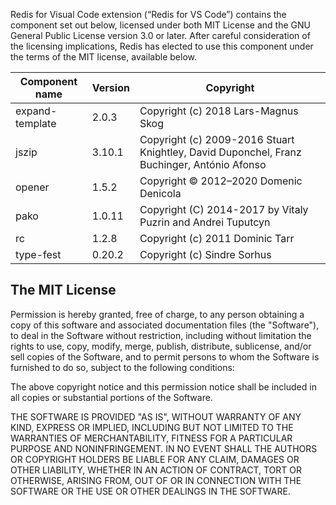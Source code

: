 Redis for Visual Code extension (“Redis for VS Code”) contains the component set out below, licensed under both MIT License and the GNU General Public License version 3.0 or later. After careful consideration of the licensing implications, Redis has elected to use this component under the terms of the MIT license, available below. 


| Component name | Version | Copyright |
| -- | -- | -- |
| expand-template | 2.0.3 | Copyright (c) 2018 Lars-Magnus Skog |
| jszip | 3.10.1 | Copyright (c) 2009-2016 Stuart Knightley, David Duponchel, Franz Buchinger, António Afonso |
| opener | 1.5.2 | Copyright © 2012–2020 Domenic Denicola |
| pako | 1.0.11 | Copyright (C) 2014-2017 by Vitaly Puzrin and Andrei Tuputcyn |
| rc | 1.2.8 | Copyright (c) 2011 Dominic Tarr |
| type-fest | 0.20.2 | Copyright (c) Sindre Sorhus |


## The MIT License

Permission is hereby granted, free of charge, to any person obtaining a copy of this software and associated documentation files (the "Software"), to deal in the Software without restriction, including without limitation the rights to use, copy, modify, merge, publish, distribute, sublicense, and/or sell copies of the Software, and to permit persons to whom the Software is furnished to do so, subject to the following conditions:


The above copyright notice and this permission notice shall be included in all copies or substantial portions of the Software.


THE SOFTWARE IS PROVIDED "AS IS", WITHOUT WARRANTY OF ANY KIND, EXPRESS OR IMPLIED, INCLUDING BUT NOT LIMITED TO THE WARRANTIES OF MERCHANTABILITY, FITNESS FOR A PARTICULAR PURPOSE AND NONINFRINGEMENT. IN NO EVENT SHALL THE AUTHORS OR COPYRIGHT HOLDERS BE LIABLE FOR ANY CLAIM, DAMAGES OR OTHER LIABILITY, WHETHER IN AN ACTION OF CONTRACT, TORT OR OTHERWISE, ARISING FROM, OUT OF OR IN CONNECTION WITH THE SOFTWARE OR THE USE OR OTHER DEALINGS IN THE SOFTWARE.

